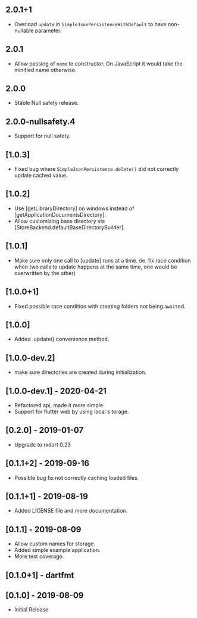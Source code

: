 ## 2.0.1+1

* Overload `update` in `SimpleJsonPersistenceWithDefault` to have non-nullable parameter.

## 2.0.1

* Allow passing of `name` to constructor.
  On JavaScript it would take the minified name otherwise.

## 2.0.0

* Stable Null safety release.

## 2.0.0-nullsafety.4

* Support for null safety.

## [1.0.3]

* Fixed bug where `SimpleJsonPersistence.delete()` did not correctly update cached value.

## [1.0.2]

* Use [getLibraryDirectory] on windows instead of [getApplicationDocumentsDirectory].
* Allow customizing base directory via [StoreBackend.defaultBaseDirectoryBuilder].

## [1.0.1]

* Make sure only one call to [update] runs at a time.
  (ie. fix race condition when two calls to update happens at the same time, 
  one would be overwritten by the other)

## [1.0.0+1]

* Fixed possible race condition with creating folders not being `await`ed.

## [1.0.0]

* Added .update() convenience method.

## [1.0.0-dev.2]

* make sure directories are created during initialization.

## [1.0.0-dev.1]  - 2020-04-21

* Refactored api, made it more simple
* Support for flutter web by using local s torage.

## [0.2.0] - 2019-01-07

* Upgrade to rxdart 0.23

## [0.1.1+2] - 2019-09-16

* Possible bug fix not correctly caching loaded files.

## [0.1.1+1] - 2019-08-19

* Added LICENSE file and more documentation.

## [0.1.1] - 2019-08-09

* Allow custom names for storage.
* Added simple example application.
* More test coverage.

## [0.1.0+1] - dartfmt

## [0.1.0] - 2019-08-09

* Initial Release
